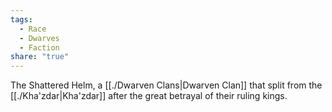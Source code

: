 ```yaml
---
tags:
  - Race
  - Dwarves
  - Faction
share: "true"
---
```


The Shattered Helm, a [[./Dwarven Clans|Dwarven Clan]] that split from the [[./Kha'zdar|Kha'zdar]] after the great betrayal of their ruling kings.